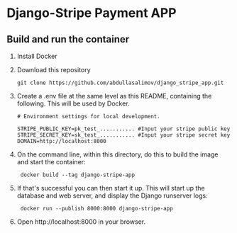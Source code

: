 # Django-Stripe Payment APP

## Build and run the container

1. Install Docker

2. Download this repository
    ```
    git clone https://github.com/abdullasalimov/django_stripe_app.git
    ```

3. Create a .env file at the same level as this README, containing the following. This will be used by Docker.
    ```
    # Environment settings for local development.

    STRIPE_PUBLIC_KEY=pk_test_........... #Input your stripe public key
    STRIPE_SECRET_KEY=sk_test_........... #Input your stripe secret key
    DOMAIN=http://localhost:8000
    ```

6. On the command line, within this directory, do this to build the image and start the container:

        docker build --tag django-stripe-app

7. If that's successful you can then start it up. This will start up the database and web server, and display the Django runserver logs:

        docker run --publish 8000:8000 django-stripe-app

8. Open http://localhost:8000 in your browser.